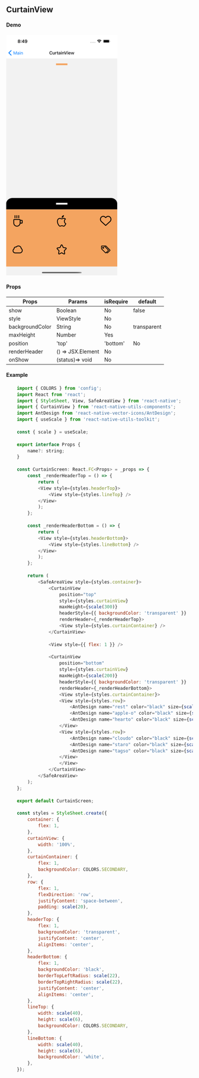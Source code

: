## CurtainView
#### Demo
![](https://github.com/hoaphantn7604/file-upload/blob/master/document/component/curtainview.png)

#### Props
| Props              | Params               | isRequire | default          |
| ------------------ | -------------------- | --------- | ---------------- |
| show               | Boolean              | No        | false            |
| style              | ViewStyle            | No        |                  |
| backgroundColor    | String               | No        | transparent      |
| maxHeight          | Number               | Yes       |                  |
| position           | 'top' | 'bottom'     | No        | 'top'            |
| renderHeader       | () => JSX.Element    | No        |                  |
| onShow             | (status)=> void      | No        |                  |

#### Example
```js
    import { COLORS } from 'config';
    import React from 'react';
    import { StyleSheet, View, SafeAreaView } from 'react-native';
    import { CurtainView } from 'react-native-utils-components';
    import AntDesign from 'react-native-vector-icons/AntDesign';
    import { useScale } from 'react-native-utils-toolkit';

    const { scale } = useScale;

    export interface Props {
        name?: string;
    }

    const CurtainScreen: React.FC<Props> = _props => {
        const _renderHeaderTop = () => {
            return (
            <View style={styles.headerTop}>
                <View style={styles.lineTop} />
            </View>
            );
        };

        const _renderHeaderBottom = () => {
            return (
            <View style={styles.headerBottom}>
                <View style={styles.lineBottom} />
            </View>
            );
        };

        return (
            <SafeAreaView style={styles.container}>
                <CurtainView
                    position="top"
                    style={styles.curtainView}
                    maxHeight={scale(300)}
                    headerStyle={{ backgroundColor: 'transparent' }}
                    renderHeader={_renderHeaderTop}>
                    <View style={styles.curtainContainer} />
                </CurtainView>

                <View style={{ flex: 1 }} />

                <CurtainView
                    position="bottom"
                    style={styles.curtainView}
                    maxHeight={scale(200)}
                    headerStyle={{ backgroundColor: 'transparent' }}
                    renderHeader={_renderHeaderBottom}>
                    <View style={styles.curtainContainer}>
                    <View style={styles.row}>
                        <AntDesign name="rest" color="black" size={scale(40)} />
                        <AntDesign name="apple-o" color="black" size={scale(40)} />
                        <AntDesign name="hearto" color="black" size={scale(40)} />
                    </View>
                    <View style={styles.row}>
                        <AntDesign name="cloudo" color="black" size={scale(40)} />
                        <AntDesign name="staro" color="black" size={scale(40)} />
                        <AntDesign name="tagso" color="black" size={scale(40)} />
                    </View>
                    </View>
                </CurtainView>
            </SafeAreaView>
        );
    };

    export default CurtainScreen;

    const styles = StyleSheet.create({
        container: {
            flex: 1,
        },
        curtainView: {
            width: '100%',
        },
        curtainContainer: {
            flex: 1,
            backgroundColor: COLORS.SECONDARY,
        },
        row: {
            flex: 1,
            flexDirection: 'row',
            justifyContent: 'space-between',
            padding: scale(20),
        },
        headerTop: {
            flex: 1,
            backgroundColor: 'transparent',
            justifyContent: 'center',
            alignItems: 'center',
        },
        headerBottom: {
            flex: 1,
            backgroundColor: 'black',
            borderTopLeftRadius: scale(22),
            borderTopRightRadius: scale(22),
            justifyContent: 'center',
            alignItems: 'center',
        },
        lineTop: {
            width: scale(40),
            height: scale(6),
            backgroundColor: COLORS.SECONDARY,
        },
        lineBottom: {
            width: scale(40),
            height: scale(6),
            backgroundColor: 'white',
        },
    });
```
